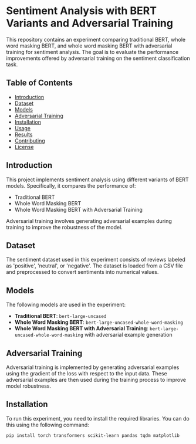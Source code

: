 # Sentiment Analysis with BERT Variants and Adversarial Training

This repository contains an experiment comparing traditional BERT, whole word masking BERT, and whole word masking BERT with adversarial training for sentiment analysis. The goal is to evaluate the performance improvements offered by adversarial training on the sentiment classification task.

## Table of Contents

- [Introduction](#introduction)
- [Dataset](#dataset)
- [Models](#models)
- [Adversarial Training](#adversarial-training)
- [Installation](#installation)
- [Usage](#usage)
- [Results](#results)
- [Contributing](#contributing)
- [License](#license)

## Introduction

This project implements sentiment analysis using different variants of BERT models. Specifically, it compares the performance of:
- Traditional BERT
- Whole Word Masking BERT
- Whole Word Masking BERT with Adversarial Training

Adversarial training involves generating adversarial examples during training to improve the robustness of the model.

## Dataset

The sentiment dataset used in this experiment consists of reviews labeled as 'positive', 'neutral', or 'negative'. The dataset is loaded from a CSV file and preprocessed to convert sentiments into numerical values.

## Models

The following models are used in the experiment:
- **Traditional BERT**: `bert-large-uncased`
- **Whole Word Masking BERT**: `bert-large-uncased-whole-word-masking`
- **Whole Word Masking BERT with Adversarial Training**: `bert-large-uncased-whole-word-masking` with adversarial example generation

## Adversarial Training

Adversarial training is implemented by generating adversarial examples using the gradient of the loss with respect to the input data. These adversarial examples are then used during the training process to improve model robustness.

## Installation

To run this experiment, you need to install the required libraries. You can do this using the following command:

```bash
pip install torch transformers scikit-learn pandas tqdm matplotlib
